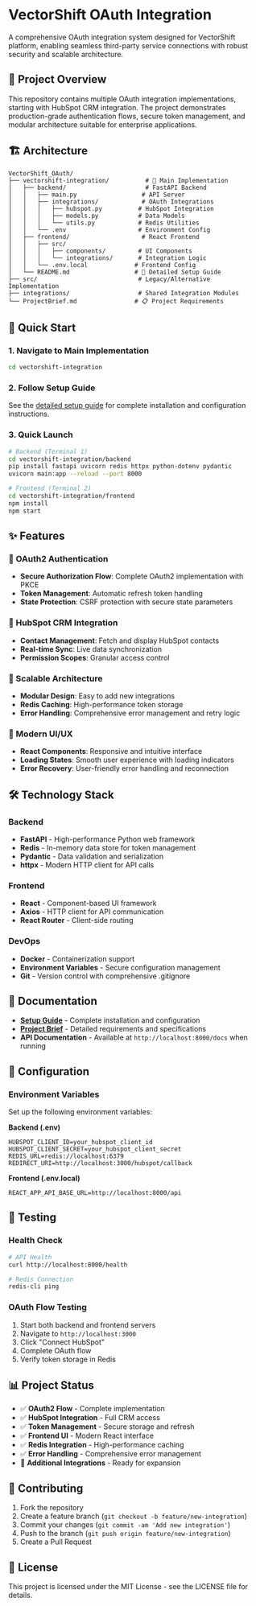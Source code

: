 # VectorShift OAuth Integration

A comprehensive OAuth integration system designed for VectorShift platform, enabling seamless third-party service connections with robust security and scalable architecture.

## 🎯 Project Overview

This repository contains multiple OAuth integration implementations, starting with HubSpot CRM integration. The project demonstrates production-grade authentication flows, secure token management, and modular architecture suitable for enterprise applications.

## 🏗️ Architecture

```
VectorShift_OAuth/
├── vectorshift-integration/          # 🎯 Main Implementation
│   ├── backend/                      # FastAPI Backend
│   │   ├── main.py                  # API Server
│   │   ├── integrations/            # OAuth Integrations
│   │   │   ├── hubspot.py          # HubSpot Integration
│   │   │   ├── models.py           # Data Models
│   │   │   └── utils.py            # Redis Utilities
│   │   └── .env                    # Environment Config
│   ├── frontend/                    # React Frontend
│   │   ├── src/
│   │   │   ├── components/         # UI Components
│   │   │   └── integrations/       # Integration Logic
│   │   └── .env.local             # Frontend Config
│   └── README.md                  # 📖 Detailed Setup Guide
├── src/                            # Legacy/Alternative Implementation
├── integrations/                   # Shared Integration Modules
└── ProjectBrief.md                # 📋 Project Requirements
```

## 🚀 Quick Start

### 1. Navigate to Main Implementation
```bash
cd vectorshift-integration
```

### 2. Follow Setup Guide
See the [detailed setup guide](./vectorshift-integration/README.md) for complete installation and configuration instructions.

### 3. Quick Launch
```bash
# Backend (Terminal 1)
cd vectorshift-integration/backend
pip install fastapi uvicorn redis httpx python-dotenv pydantic
uvicorn main:app --reload --port 8000

# Frontend (Terminal 2)
cd vectorshift-integration/frontend
npm install
npm start
```

## ✨ Features

### 🔐 OAuth2 Authentication
- **Secure Authorization Flow**: Complete OAuth2 implementation with PKCE
- **Token Management**: Automatic refresh token handling
- **State Protection**: CSRF protection with secure state parameters

### 🏢 HubSpot CRM Integration
- **Contact Management**: Fetch and display HubSpot contacts
- **Real-time Sync**: Live data synchronization
- **Permission Scopes**: Granular access control

### 🔄 Scalable Architecture
- **Modular Design**: Easy to add new integrations
- **Redis Caching**: High-performance token storage
- **Error Handling**: Comprehensive error management and retry logic

### 🎨 Modern UI/UX
- **React Components**: Responsive and intuitive interface
- **Loading States**: Smooth user experience with loading indicators
- **Error Recovery**: User-friendly error handling and reconnection

## 🛠️ Technology Stack

### Backend
- **FastAPI** - High-performance Python web framework
- **Redis** - In-memory data store for token management
- **Pydantic** - Data validation and serialization
- **httpx** - Modern HTTP client for API calls

### Frontend
- **React** - Component-based UI framework
- **Axios** - HTTP client for API communication
- **React Router** - Client-side routing

### DevOps
- **Docker** - Containerization support
- **Environment Variables** - Secure configuration management
- **Git** - Version control with comprehensive .gitignore

## 📖 Documentation

- **[Setup Guide](./vectorshift-integration/README.md)** - Complete installation and configuration
- **[Project Brief](./ProjectBrief.md)** - Detailed requirements and specifications
- **API Documentation** - Available at `http://localhost:8000/docs` when running

## 🔧 Configuration

### Environment Variables
Set up the following environment variables:

**Backend (.env)**
```env
HUBSPOT_CLIENT_ID=your_hubspot_client_id
HUBSPOT_CLIENT_SECRET=your_hubspot_client_secret
REDIS_URL=redis://localhost:6379
REDIRECT_URI=http://localhost:3000/hubspot/callback
```

**Frontend (.env.local)**
```env
REACT_APP_API_BASE_URL=http://localhost:8000/api
```

## 🧪 Testing

### Health Check
```bash
# API Health
curl http://localhost:8000/health

# Redis Connection  
redis-cli ping
```

### OAuth Flow Testing
1. Start both backend and frontend servers
2. Navigate to `http://localhost:3000`
3. Click "Connect HubSpot"
4. Complete OAuth flow
5. Verify token storage in Redis

## 📊 Project Status

- ✅ **OAuth2 Flow** - Complete implementation
- ✅ **HubSpot Integration** - Full CRM access
- ✅ **Token Management** - Secure storage and refresh
- ✅ **Frontend UI** - Modern React interface
- ✅ **Redis Integration** - High-performance caching
- ✅ **Error Handling** - Comprehensive error management
- 🔄 **Additional Integrations** - Ready for expansion

## 🤝 Contributing

1. Fork the repository
2. Create a feature branch (`git checkout -b feature/new-integration`)
3. Commit your changes (`git commit -am 'Add new integration'`)
4. Push to the branch (`git push origin feature/new-integration`)
5. Create a Pull Request

## 📝 License

This project is licensed under the MIT License - see the LICENSE file for details.